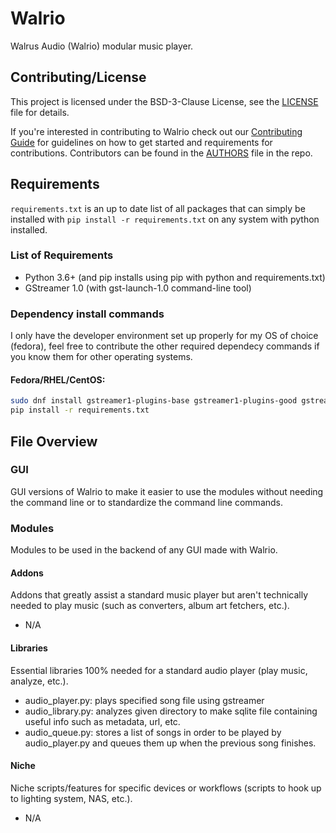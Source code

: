 # Walrio
Walrus Audio (Walrio) modular music player.

## Contributing/License
This project is licensed under the BSD-3-Clause License, see the [LICENSE](LICENSE) file for details. 

If you're interested in contributing to Walrio check out our [Contributing Guide](CONTRIBUTING.md) for guidelines on how to get started and requirements for contributions. Contributors can be found in the [AUTHORS](AUTHORS) file in the repo.

## Requirements
```requirements.txt``` is an up to date list of all packages that can simply be installed with ```pip install -r requirements.txt``` on any system with python installed.

### List of Requirements
- Python 3.6+ (and pip installs using pip with python and requirements.txt)
- GStreamer 1.0 (with gst-launch-1.0 command-line tool)

### Dependency install commands
I only have the developer environment set up properly for my OS of choice (fedora), feel free to contribute the other required dependecy commands if you know them for other operating systems.

#### Fedora/RHEL/CentOS:
```bash
sudo dnf install gstreamer1-plugins-base gstreamer1-plugins-good gstreamer1-plugins-ugly gstreamer1-tools
pip install -r requirements.txt
```

## File Overview

### GUI
GUI versions of Walrio to make it easier to use the modules without needing the command line or to standardize the command line commands.

### Modules
Modules to be used in the backend of any GUI made with Walrio.

#### Addons
Addons that greatly assist a standard music player but aren't technically needed to play music (such as converters, album art fetchers, etc.).
- N/A

#### Libraries
Essential libraries 100% needed for a standard audio player (play music, analyze, etc.).
- audio_player.py: plays specified song file using gstreamer
- audio_library.py: analyzes given directory to make sqlite file containing useful info such as metadata, url, etc.
- audio_queue.py: stores a list of songs in order to be played by audio_player.py and queues them up when the previous song finishes.

#### Niche
Niche scripts/features for specific devices or workflows (scripts to hook up to lighting system, NAS, etc.).
- N/A
